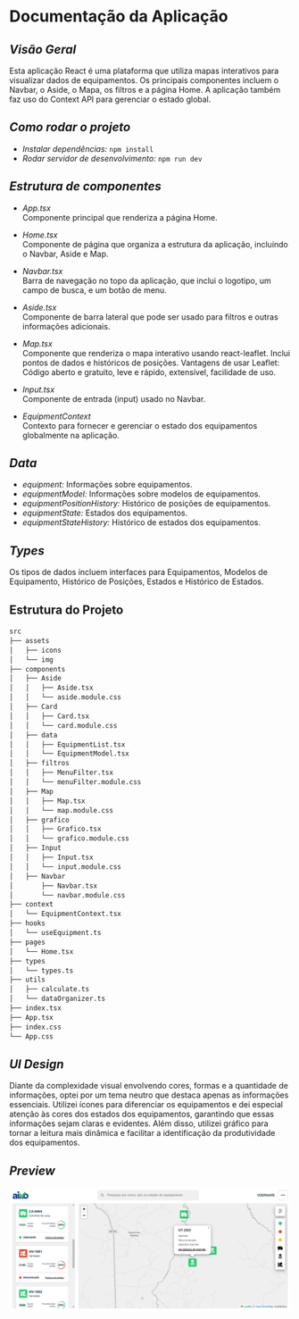 # Documentação da Aplicação

## *Visão Geral*
Esta aplicação React é uma plataforma que utiliza mapas interativos para visualizar dados de equipamentos. Os principais componentes incluem o Navbar, o Aside, o Mapa, os filtros e a página Home. A aplicação também faz uso do Context API para gerenciar o estado global.

## *Como rodar o projeto*
- *Instalar dependências:* ```npm install```
- *Rodar servidor de desenvolvimento:* ```npm run dev```

## *Estrutura de componentes*

- *App.tsx*  
  Componente principal que renderiza a página Home.

- *Home.tsx*  
  Componente de página que organiza a estrutura da aplicação, incluindo o Navbar, Aside e Map.

- *Navbar.tsx*  
  Barra de navegação no topo da aplicação, que inclui o logotipo, um campo de busca, e um botão de menu.

- *Aside.tsx*  
  Componente de barra lateral que pode ser usado para filtros e outras informações adicionais.

- *Map.tsx*  
  Componente que renderiza o mapa interativo usando react-leaflet. Inclui pontos de dados e históricos de posições. Vantagens de usar Leaflet:
  Código aberto e gratuito, leve e rápido, extensível, facilidade de uso.

- *Input.tsx*  
  Componente de entrada (input) usado no Navbar.

- *EquipmentContext*  
  Contexto para fornecer e gerenciar o estado dos equipamentos globalmente na aplicação.

## *Data*
- *equipment:* Informações sobre equipamentos.
- *equipmentModel:* Informações sobre modelos de equipamentos.
- *equipmentPositionHistory:* Histórico de posições de equipamentos.
- *equipmentState:* Estados dos equipamentos.
- *equipmentStateHistory:* Histórico de estados dos equipamentos.

## *Types*
Os tipos de dados incluem interfaces para Equipamentos, Modelos de Equipamento, Histórico de Posições, Estados e Histórico de Estados.

## **Estrutura do Projeto**

```bash
src
├── assets
│   ├── icons
│   └── img
├── components
│   ├── Aside
│   │   ├── Aside.tsx
│   │   └── aside.module.css
│   ├── Card
│   │   ├── Card.tsx
│   │   └── card.module.css
│   ├── data
│   │   ├── EquipmentList.tsx
│   │   └── EquipmentModel.tsx
│   ├── filtros
│   │   ├── MenuFilter.tsx
│   │   └── menuFilter.module.css
│   ├── Map
│   │   ├── Map.tsx
│   │   └── map.module.css
│   ├── grafico
│   │   ├── Grafico.tsx
│   │   └── grafico.module.css
│   ├── Input
│   │   ├── Input.tsx
│   │   └── input.module.css
│   ├── Navbar
│       ├── Navbar.tsx
│       └── navbar.module.css
├── context
│   └── EquipmentContext.tsx
├── hooks
│   └── useEquipment.ts
├── pages
│   └── Home.tsx
├── types
│   └── types.ts
├── utils
│   ├── calculate.ts
│   └── dataOrganizer.ts
├── index.tsx
├── App.tsx
├── index.css
└── App.css
```

## *UI Design*
Diante da complexidade visual envolvendo cores, formas e a quantidade de informações, optei por um tema neutro que destaca apenas as informações essenciais. Utilizei ícones para diferenciar os equipamentos e dei especial atenção às cores dos estados dos equipamentos, garantindo que essas informações sejam claras e evidentes. Além disso, utilizei gráfico para tornar a leitura mais dinâmica e facilitar a identificação da produtividade dos equipamentos.

## *Preview*
![Diagrama da Estrutura](src/assets/img/preview.png)
